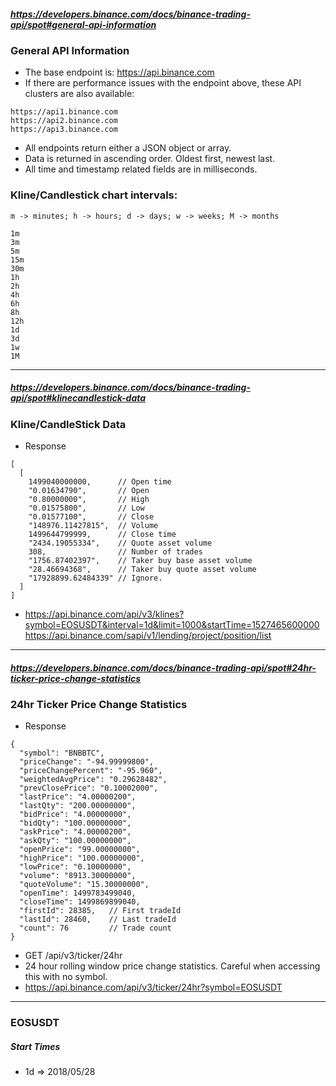 ##### https://developers.binance.com/docs/binance-trading-api/spot#general-api-information
### General API Information
* The base endpoint is: https://api.binance.com
* If there are performance issues with the endpoint above, these API clusters are also available:
```
https://api1.binance.com
https://api2.binance.com
https://api3.binance.com
```
* All endpoints return either a JSON object or array.
* Data is returned in ascending order. Oldest first, newest last.
* All time and timestamp related fields are in milliseconds.

### Kline/Candlestick chart intervals:
```
m -> minutes; h -> hours; d -> days; w -> weeks; M -> months

1m
3m
5m
15m
30m
1h
2h
4h
6h
8h
12h
1d
3d
1w
1M
```


---

##### https://developers.binance.com/docs/binance-trading-api/spot#klinecandlestick-data
### Kline/CandleStick Data
* Response
```
[
  [
    1499040000000,      // Open time
    "0.01634790",       // Open
    "0.80000000",       // High
    "0.01575800",       // Low
    "0.01577100",       // Close
    "148976.11427815",  // Volume
    1499644799999,      // Close time
    "2434.19055334",    // Quote asset volume
    308,                // Number of trades
    "1756.87402397",    // Taker buy base asset volume
    "28.46694368",      // Taker buy quote asset volume
    "17928899.62484339" // Ignore.
  ]
]
```
* https://api.binance.com/api/v3/klines?symbol=EOSUSDT&interval=1d&limit=1000&startTime=1527465600000
  https://api.binance.com/sapi/v1/lending/project/position/list
---

##### https://developers.binance.com/docs/binance-trading-api/spot#24hr-ticker-price-change-statistics
### 24hr Ticker Price Change Statistics
* Response
```
{
  "symbol": "BNBBTC",
  "priceChange": "-94.99999800",
  "priceChangePercent": "-95.960",
  "weightedAvgPrice": "0.29628482",
  "prevClosePrice": "0.10002000",
  "lastPrice": "4.00000200",
  "lastQty": "200.00000000",
  "bidPrice": "4.00000000",
  "bidQty": "100.00000000",
  "askPrice": "4.00000200",
  "askQty": "100.00000000",
  "openPrice": "99.00000000",
  "highPrice": "100.00000000",
  "lowPrice": "0.10000000",
  "volume": "8913.30000000",
  "quoteVolume": "15.30000000",
  "openTime": 1499783499040,
  "closeTime": 1499869899040,
  "firstId": 28385,   // First tradeId
  "lastId": 28460,    // Last tradeId
  "count": 76         // Trade count
}
```
* GET /api/v3/ticker/24hr
* 24 hour rolling window price change statistics. Careful when accessing this with no symbol.
* https://api.binance.com/api/v3/ticker/24hr?symbol=EOSUSDT

---

### EOSUSDT
##### Start Times
* 1d => 2018/05/28